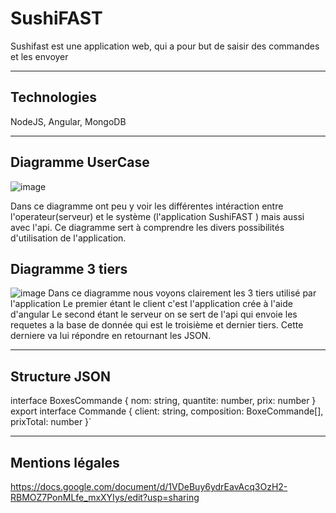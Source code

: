 # SushiFAST
Sushifast est une application web, qui a pour but de saisir des commandes et les envoyer

--- 
## Technologies 
NodeJS, Angular, MongoDB

---
## Diagramme UserCase
![image](https://user-images.githubusercontent.com/73754457/146093904-e98224b2-93d3-4b7d-a3a2-756bfdc8db72.png)

Dans ce diagramme ont peu y voir les différentes intéraction entre l'operateur(serveur) et le  système (l'application SushiFAST ) mais aussi avec l'api. 
Ce diagramme sert à comprendre les divers possibilités d'utilisation de l'application.

## Diagramme 3 tiers 
![image](https://user-images.githubusercontent.com/73754457/146094250-dcaa3db5-5317-4cae-becb-a1ce57f4d417.png)
Dans ce diagramme nous voyons clairement les 3 tiers utilisé par l'application 
Le premier étant le client c'est l'application crée à l'aide d'angular
Le second étant le serveur on se sert de l'api qui envoie les requetes a la base de donnée qui est le troisième et dernier tiers. 
Cette derniere va lui répondre en retournant les JSON.

---

## Structure JSON 
interface BoxesCommande {
    nom: string,
    quantite: number,
    prix: number
}
export interface Commande {
    client: string,
    composition: BoxeCommande[],
    prixTotal: number
    }`

---
## Mentions légales 
https://docs.google.com/document/d/1VDeBuy6ydrEavAcq3OzH2-RBMOZ7PonMLfe_mxXYIys/edit?usp=sharing
